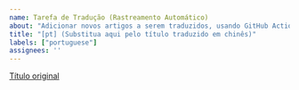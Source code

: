 ```yaml
---
name: Tarefa de Tradução (Rastreamento Automático)
about: "Adicionar novos artigos a serem traduzidos, usando GitHub Actions para rastreamento automático."
title: "[pt] (Substitua aqui pelo título traduzido em chinês)"
labels: ["portuguese"]
assignees: ''
---
```


[Título original](https://example.com/path/to/your/article/)
